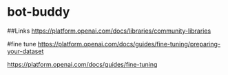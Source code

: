 # bot-buddy

##Links
https://platform.openai.com/docs/libraries/community-libraries

#fine tune
https://platform.openai.com/docs/guides/fine-tuning/preparing-your-dataset

https://platform.openai.com/docs/guides/fine-tuning